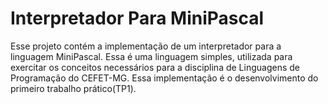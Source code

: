 # Interpretador Para MiniPascal

Esse projeto contém a implementação de um interpretador para a linguagem MiniPascal. Essa é uma linguagem simples, utilizada para exercitar os conceitos necessários para a disciplina de Linguagens de Programação do CEFET-MG. Essa implementação é o desenvolvimento do primeiro trabalho prático(TP1).
